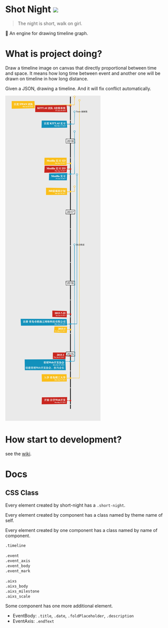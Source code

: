 # Shot Night <img src="https://api.travis-ci.org/FoXZilla/short-night.svg?branch=short-night-is-engine" />

> The night is short, walk on girl.

:deciduous_tree: An engine for drawing timeline graph.

# What is project doing?

Draw a timeline image on canvas that directly proportional between time and space. It means how long time between event and another one will be drawn on timeline in how long distance.

Given a JSON, drawing a timeline. And it will fix conflict automatically.

![](/.github/short-night-result.png)

# How start to development?

see the [wiki](https://github.com/FoXZilla/short-night/wiki).

# Docs

## CSS Class

Every element created by short-night has a `.short-night`.

Every element created by component has a class named by theme name of self.

Every element created by one component has a class named by name of component.

```
.timeline

.event
.event_axis
.event_body
.event_mark

.aixs
.aixs_body
.aixs_milestone
.aixs_scale
```

Some component has one more additional element.

- EventBody: `.title`, `.date`, `.foldPlaceholder`, `.description`
- EventAxis: `.endText`
 
